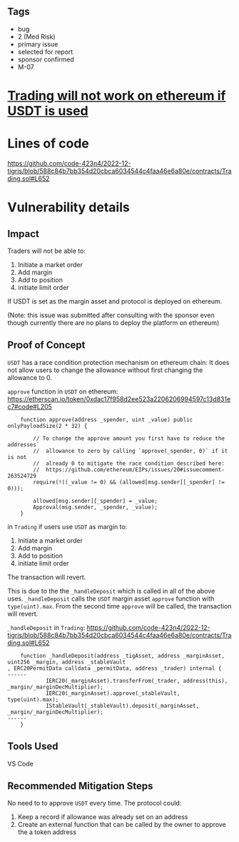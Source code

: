 ## Tags

- bug
- 2 (Med Risk)
- primary issue
- selected for report
- sponsor confirmed
- M-07

# [Trading will not work on ethereum if USDT is used](https://github.com/code-423n4/2022-12-tigris-findings/issues/198) 

# Lines of code

https://github.com/code-423n4/2022-12-tigris/blob/588c84b7bb354d20cbca6034544c4faa46e6a80e/contracts/Trading.sol#L652


# Vulnerability details

## Impact

Traders will not be able to:
1. Initiate a market order
2. Add margin
3. Add to position
4. initiate limit order

If USDT is set as the margin asset and protocol is deployed on ethereum.

(Note: this issue was submitted after consulting with the sponsor even though currently there are no plans to deploy the platform on ethereum)

## Proof of Concept

`USDT` has a race condition protection mechanism on ethereum chain:
It does not allow users to change the allowance without first changing the allowance to 0. 

`approve` function in `USDT` on ethereum:
https://etherscan.io/token/0xdac17f958d2ee523a2206206994597c13d831ec7#code#L205
```
    function approve(address _spender, uint _value) public onlyPayloadSize(2 * 32) {

        // To change the approve amount you first have to reduce the addresses`
        //  allowance to zero by calling `approve(_spender, 0)` if it is not
        //  already 0 to mitigate the race condition described here:
        //  https://github.com/ethereum/EIPs/issues/20#issuecomment-263524729
        require(!((_value != 0) && (allowed[msg.sender][_spender] != 0)));

        allowed[msg.sender][_spender] = _value;
        Approval(msg.sender, _spender, _value);
    }
```

in `Trading` if users use `USDT` as margin to:
1. Initiate a market order
2. Add margin
3. Add to position
4. initiate limit order

The transaction will revert. 

This is due to the the `_handleDeposit` which is called in all of the above uses. 
`_handleDeposit` calls the `USDT` margin asset `approve` function with `type(uint).max`.
From the second time `approve` will be called, the transaction will revert.

`_handleDeposit` in `Trading`:
https://github.com/code-423n4/2022-12-tigris/blob/588c84b7bb354d20cbca6034544c4faa46e6a80e/contracts/Trading.sol#L652
```
    function _handleDeposit(address _tigAsset, address _marginAsset, uint256 _margin, address _stableVault
, ERC20PermitData calldata _permitData, address _trader) internal {
------
            IERC20(_marginAsset).transferFrom(_trader, address(this), _margin/_marginDecMultiplier);
            IERC20(_marginAsset).approve(_stableVault, type(uint).max);
            IStableVault(_stableVault).deposit(_marginAsset, _margin/_marginDecMultiplier);
------
    }
```

## Tools Used

VS Code

## Recommended Mitigation Steps

No need to to approve `USDT` every time. 
The protocol could:
1. Keep a record if allowance was already set on an address
2. Create an external function that can be called by the owner to approve the a token address